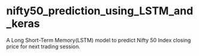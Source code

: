 # nifty50_prediction_using_LSTM_and_keras
A Long Short-Term Memory(LSTM) model to predict Nifty 50 Index closing price for next trading session.
